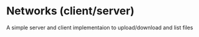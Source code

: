 # Networks (client/server)

A simple server and client implementaion to upload/download and list files
